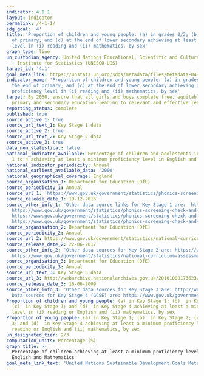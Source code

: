 ```yaml
---
indicator: 4.1.1
layout: indicator
permalink: /4-1-1/
sdg_goal: '4'
title: 'Proportion of children and young people: (a) in grades 2/3; (b) at the end
  of primary; and (c) at the end of lower secondary achieving at least a minimum proficiency
  level in (i) reading and (ii) mathematics, by sex'
graph_type: line
un_custodian_agency: United Nations Educational, Scientific and Cultural Organization
  - Institute for Statistics (UNESCO-UIS)
target_id: '4.1'
goal_meta_link: https://unstats.un.org/sdgs/metadata/files/Metadata-04-01-01.pdf
indicator_name: 'Proportion of children and young people: (a) in grades 2/3; (b) at
  the end of primary; and (c) at the end of lower secondary achieving at least a minimum
  proficiency level in (i) reading and (ii) mathematics, by sex'
target: By 2030, ensure that all girls and boys complete free, equitable and quality
  primary and secondary education leading to relevant and effective learning outcomes
reporting_status: complete
published: true
source_active_1: true
source_url_text_1: Key Stage 1 data
source_active_2: true
source_url_text_2: Key Stage 2 data
source_active_3: true
data_non_statistical: false
national_indicator_available: Percentage of children and adolescents in Key Stages
  1 to 4 achieving at least a minimum proficiency level in English and Mathematics
national_indicator_periodicity: Annual
national_earliest_available_data: '2000'
national_geographical_coverage: England
source_organisation_1: Department for Education (DfE)
source_periodicity_1: Annual
source_url_1: 'https://www.gov.uk/government/statistics/phonics-screening-check-and-key-stage-1-assessments-england-2016 '
source_release_date_1: 19-12-2016
source_other_info_1: 'Other data source links for Key Stage 1 are:  https://www.gov.uk/government/statistics/phonics-screening-check-and-key-stage-1-assessments-england-2015
  https://www.gov.uk/government/statistics/phonics-screening-check-and-key-stage-1-assessments-england-2014
  https://www.gov.uk/government/statistics/phonics-screening-check-and-national-curriculum-assessments-at-key-stage-1-in-england-2013
  https://www.gov.uk/government/statistics/phonics-screening-check-and-national-curriculum-assessments-at-key-stage-1-in-england-2012'
source_organisation_2: Department for Education (DfE)
source_periodicity_2: Annual
source_url_2: https://www.gov.uk/government/statistics/national-curriculum-assessments-key-stage-2-2016-revised
source_release_date_2: 22-06-2017
source_other_info_2: 'Other data sources for Key Stage 2 are: https://www.gov.uk/government/statistics/national-curriculum-assessments-at-key-stage-2-2015-revised
  https://www.gov.uk/government/statistics/national-curriculum-assessments-at-key-stage-2-2014-revised'
source_organisation_3: Department for Education (DfE)
source_periodicity_3: Annual
source_url_text_3: Key Stage 3 data
source_url_3: http://webarchive.nationalarchives.gov.uk/20101008173623/http://www.dcsf.gov.uk/rsgateway/DB/SFR/s000847/index.shtml
source_release_date_3: 16-06-2009
source_other_info_3: 'Other data sources for Key Stage 3 are: http://webarchive.nationalarchives.gov.uk/20130325074736/https://www.education.gov.uk/researchandstatistics/statistics/allstatistics/a00195434/national-curriculum-assessments-at-key-stage-3-in-
  Data sources for Key Stage 4 (GCSE) are: https://www.gov.uk/government/statistics/gcse-and-equivalent-results-2016-to-2017-provisional'
Proportion of children and young people: (a) in Key Stage 1; (b)  in Key Stage 2;
  (c)  in Key Stage 3; and (d)  in Key Stage 4 achieving at least a minimum proficiency
  level in (i) reading or English and (ii) mathematics, by sex
Proportion of young people: (a) in Key Stage 1; (b)  in Key Stage 2; (c)  in Key Stage
  3; and (d)  in Key Stage 4 achieving at least a minimum proficiency level in (i)
  reading or English and (ii) mathematics, by sex
un_designated_tier: 2/3
computation_units: Percentage (%)
graph_title: >-
  Percentage of children achieving at least a minimum proficiency level in
  English and Mathematics
goal_meta_link_text: 'United Nations Sustainable Development Goals Metadata: 4.1.1 (pdf 216kB)'
---
```

